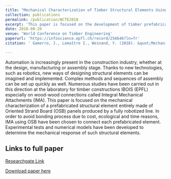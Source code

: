 ```yaml
---
title: "Mechanical Characterization of Timber Structural Elements Using Integral Mechanical Attachments"
collection: publications
permalink: /publication/WCTE2018
excerpt: 'This paper is focused on the development of timber prefabricated elements using wood-wood connections. It is a first study on the mechanical behavior of the connection and the global element.'
date: 2018-08-20
venue: 'World Conference on Timber Engineering'
paperurl: 'https://infoscience.epfl.ch/record/256646?ln=fr'
citation: ' Gamerro, J., Lemaître I., Weinand, Y. (2018). &quot;Mechanical Characterization of Timber Structural Elements Using Integral Mechanical Attachments.&quot; <i>World Conference on Timber Engineering, Seoul, South Korea</i>.'

---
```

Automation is increasingly present in the construction industry, whether at the design, manufacturing or assembly stage. Thanks to new technologies, such as robotics, new ways of designing structural elements can be imagined and implemented. Complex methods and sequences of assembly can be set up quickly as well. Numerous studies have been carried out in this direction at the laboratory for timber constructions IBOIS (EPFL) especially on wood-wood connections called Integral Mechanical Attachments (IMA). This paper is focused on the mechanical characterization of a prefabricated structural element entirely made of Oriented Strand Board (OSB) panels produced by a fully robotized line. In order to avoid bonding process due to cost, ecological and time reasons, IMA using OSB have been chosen to connect each prefabricated element. Experimental tests and numerical models have been developed to determine the mechanical response of such structural elements.

Links to full paper
---
[Researchgate Link](https://www.researchgate.net/publication/333727813_Mechanical_Characterization_of_Timber_Structural_Elements_Using_Integral_Mechanical_Attachments)

[Download paper here](http://gamerro.github.io/files/WCTE2018.pdf)
